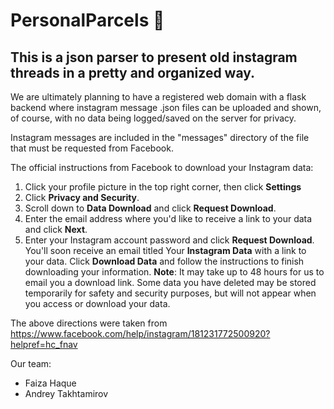 # PersonalParcels 💌

## This is a json parser to present old instagram threads in a pretty and organized way.
We are ultimately planning to have a registered web domain with a flask backend where instagram message .json files can be uploaded and shown, of course, with no data being logged/saved on the server for privacy.

Instagram messages are included in the "messages" directory of the file that must be requested from Facebook. 

The official instructions from Facebook to download your Instagram data: 

1. Click your profile picture in the top right corner, then click **Settings**
1. Click **Privacy and Security**.
1. Scroll down to **Data Download** and click **Request Download**.
1. Enter the email address where you'd like to receive a link to your data and click **Next**.
1. Enter your Instagram account password and click **Request Download**.
You'll soon receive an email titled Your **Instagram Data** with a link to your data. Click **Download Data** and follow the instructions to finish downloading your information.
**Note**: It may take up to 48 hours for us to email you a download link. Some data you have deleted may be stored temporarily for safety and security purposes, but will not appear when you access or download your data.

The above directions were taken from https://www.facebook.com/help/instagram/181231772500920?helpref=hc_fnav




Our team: 
* Faiza Haque
* Andrey Takhtamirov
